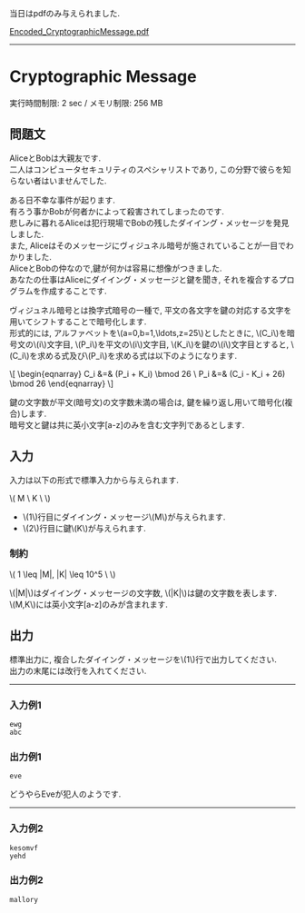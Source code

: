 当日はpdfのみ与えられました.  

[Encoded_CryptographicMessage.pdf](Encoded_CryptographicMessage.pdf)

---

# Cryptographic Message

実行時間制限: 2 sec / メモリ制限: 256 MB  

## 問題文

AliceとBobは大親友です.  
二人はコンピュータセキュリティのスペシャリストであり, この分野で彼らを知らない者はいませんでした.  

ある日不幸な事件が起ります.  
有ろう事かBobが何者かによって殺害されてしまったのです.  
悲しみに暮れるAliceは犯行現場でBobの残したダイイング・メッセージを発見しました.  
また, Aliceはそのメッセージにヴィジュネル暗号が施されていることが一目でわかりました.  
AliceとBobの仲なので,鍵が何かは容易に想像がつきました.  
あなたの仕事はAliceにダイイング・メッセージと鍵を聞き, それを複合するプログラムを作成することです.  

ヴィジュネル暗号とは換字式暗号の一種で, 平文の各文字を鍵の対応する文字を用いてシフトすることで暗号化します.  
形式的には, アルファベットを\\(a=0,b=1,\ldots,z=25\\)としたときに,
\\(C_i\\)を暗号文の\\(i\\)文字目, \\(P_i\\)を平文の\\(i\\)文字目, \\(K_i\\)を鍵の\\(i\\)文字目とすると, \\(C_i\\)を求める式及び\\(P_i\\)を求める式は以下のようになります.  

\\[
\begin{eqnarray}
C_i &=& (P_i + K_i) \bmod 26 \\
P_i &=& (C_i - K_i + 26) \bmod 26
\end{eqnarray}
\\]

鍵の文字数が平文(暗号文)の文字数未満の場合は, 鍵を繰り返し用いて暗号化(複合)します.  
暗号文と鍵は共に英小文字[a-z]のみを含む文字列であるとします.  

## 入力

入力は以下の形式で標準入力から与えられます.  

\\(
M \\
K \\
\\)

- \\(1\\)行目にダイイング・メッセージ\\(M\\)が与えられます.
- \\(2\\)行目に鍵\\(K\\)が与えられます.  

### 制約

\\(
1 \leq |M|, |K| \leq 10^5 \\
\\)

\\(|M|\\)はダイイング・メッセージの文字数, \\(|K|\\)は鍵の文字数を表します.  
\\(M,K\\)には英小文字[a-z]のみが含まれます.  

## 出力

標準出力に, 複合したダイイング・メッセージを\\(1\\)行で出力してください.  
出力の末尾には改行を入れてください.  

---

### 入力例1

```
ewg
abc

```

### 出力例1

```
eve

```

どうやらEveが犯人のようです.  

---

### 入力例2

```
kesomvf
yehd

```

### 出力例2

```
mallory

```
